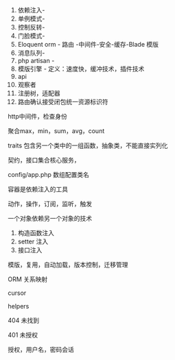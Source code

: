 1. 依赖注入-
2. 单例模式-
3. 控制反转- 
4. 门脸模式- 
5. Eloquent orm - 路由 -中间件-安全-缓存-Blade 模版
6. 消息队列-
7. php artisan - 
8. 模版引擎 - 定义：速度快，缓冲技术，插件技术
9. api
10. 观察者
11. 注册树，适配器
12. 路由确认接受闭包统一资源标识符



http中间件，检查身份

聚合max，min，sum，avg，count

traits 包含另一个类中的一组函数，抽象类，不能直接实列化

契约，接口集合核心服务，

config/app.php 数组配置类名

容器是依赖注入的工具

动作，操作，订阅，监听，触发

一个对象依赖另一个对象的技术

1. 构造函数注入
2. setter 注入
3. 接口注入



模版，复用，自动加载，版本控制，迁移管理

ORM 关系映射

cursor

helpers

404 未找到

401 未授权

授权，用户名，密码会话



